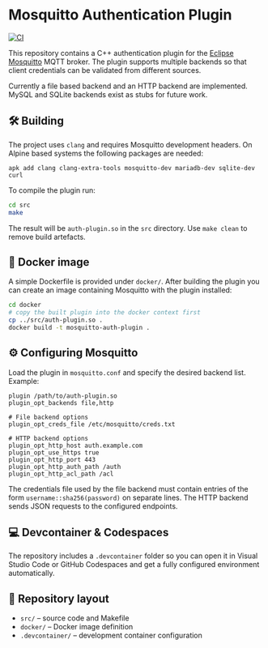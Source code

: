 # Mosquitto Authentication Plugin

[![CI](https://github.com/dkhalife/eclipse-mosquitto-with-auth/actions/workflows/ci.yml/badge.svg)](https://github.com/dkhalife/eclipse-mosquitto-with-auth/actions/workflows/ci.yml)

This repository contains a C++ authentication plugin for the [Eclipse Mosquitto](https://mosquitto.org/) MQTT broker. The plugin supports multiple backends so that client credentials can be validated from different sources.

Currently a file based backend and an HTTP backend are implemented. MySQL and SQLite backends exist as stubs for future work.

## 🛠️ Building

The project uses `clang` and requires Mosquitto development headers. On Alpine based systems the following packages are needed:

```
apk add clang clang-extra-tools mosquitto-dev mariadb-dev sqlite-dev curl
```

To compile the plugin run:

```sh
cd src
make
```

The result will be `auth-plugin.so` in the `src` directory. Use `make clean` to remove build artefacts.

## 🐳 Docker image

A simple Dockerfile is provided under `docker/`. After building the plugin you can create an image containing Mosquitto with the plugin installed:

```sh
cd docker
# copy the built plugin into the docker context first
cp ../src/auth-plugin.so .
docker build -t mosquitto-auth-plugin .
```

## ⚙️ Configuring Mosquitto

Load the plugin in `mosquitto.conf` and specify the desired backend list. Example:

```
plugin /path/to/auth-plugin.so
plugin_opt_backends file,http

# File backend options
plugin_opt_creds_file /etc/mosquitto/creds.txt

# HTTP backend options
plugin_opt_http_host auth.example.com
plugin_opt_use_https true
plugin_opt_http_port 443
plugin_opt_http_auth_path /auth
plugin_opt_http_acl_path /acl
```

The credentials file used by the file backend must contain entries of the form `username::sha256(password)` on separate lines. The HTTP backend sends JSON requests to the configured endpoints.

## 💻 Devcontainer & Codespaces

The repository includes a `.devcontainer` folder so you can open it in Visual Studio Code or GitHub Codespaces and get a fully configured environment automatically.

## 📁 Repository layout

- `src/` – source code and Makefile
- `docker/` – Docker image definition
- `.devcontainer/` – development container configuration



